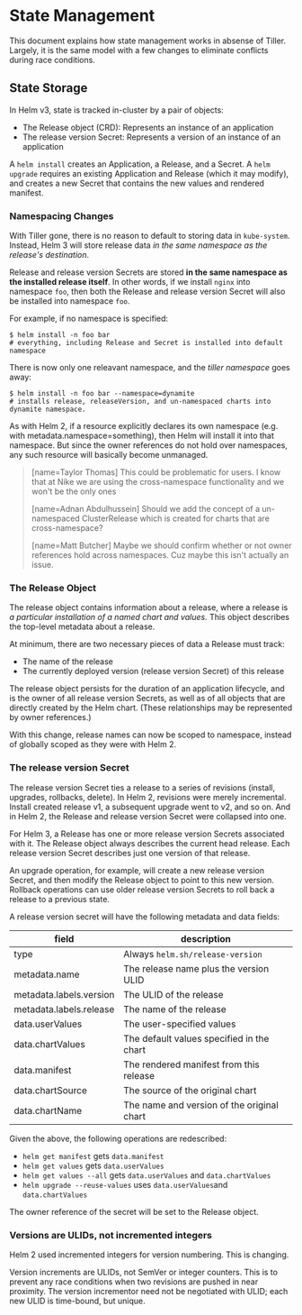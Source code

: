 # State Management

This document explains how state management works in absense of Tiller. Largely,
it is the same model with a few changes to eliminate conflicts during race conditions.

## State Storage

In Helm v3, state is tracked in-cluster by a pair of objects:

- The Release object (CRD): Represents an instance of an application
- The release version Secret: Represents a version of an instance of an application

A `helm install` creates an Application,
a Release, and a Secret. A `helm upgrade` requires an existing Application and
Release (which it may modify), and creates a new Secret that contains the new
values and rendered manifest.

### Namespacing Changes

With Tiller gone, there is no reason to default to storing data in
`kube-system`. Instead, Helm 3 will store release data _in the same namespace
as the release's destination_.

Release and release version Secrets are stored **in the same namespace as the
installed release itself**. In other words, if we install `nginx` into
namespace `foo`, then both the Release and release version Secret will also be
installed into namespace `foo`.

For example, if no namespace is specified:

```console
$ helm install -n foo bar
# everything, including Release and Secret is installed into default namespace
```

There is now only one releavant namespace, and the _tiller namespace_ goes away:

```console
$ helm install -n foo bar --namespace=dynamite
# installs release, releaseVersion, and un-namespaced charts into dynamite namespace.
```

As with Helm 2, if a resource explicitly declares its own namespace (e.g. with
metadata.namespace=something), then Helm will install it into that namespace.
But since the owner references do not hold over namespaces, any such resource
will basically become unmanaged.
> [name=Taylor Thomas]
> This could be problematic for users. I know that at Nike we are using the cross-namespace functionality and we won't be the only ones
> 
> [name=Adnan Abdulhussein]
> Should we add the concept of a un-namespaced ClusterRelease which is created for charts that are cross-namespace?
> 
> [name=Matt Butcher]
> Maybe we should confirm whether or not owner references hold across namespaces. Cuz maybe this isn't actually an issue.

### The Release Object

The release object contains information about a release, where a release is _a
particular installation of a named chart and values._ This object describes the
top-level metadata about a release.

At minimum, there are two necessary pieces of data a Release must track:

- The name of the release
- The currently deployed version (release version Secret) of this release

The release object persists for the duration of an application lifecycle, and is
the owner of all release version Secrets, as well as of all objects that are
directly created by the Helm chart. (These relationships may be represented by owner references.)

With this change, release names can now be scoped to namespace, instead of
globally scoped as they were with Helm 2.

### The release version Secret

The release version Secret ties a release to a series of revisions (install,
upgrades, rollbacks, delete). In Helm 2, revisions were merely incremental. Install
created release v1, a subsequent upgrade went to v2, and so on. And in Helm 2, 
the Release and release version Secret were collapsed into one.

For Helm 3, a Release has one or more release version Secrets associated with it.
The Release object always describes the current head release. Each release version
Secret describes just one version of that release.

An upgrade operation, for example, will create a new release version Secret, and
then modify the Release object to point to this new version. Rollback operations
can use older release version Secrets to roll back a release to a previous state.

A release version secret will have the following metadata and data fields:

| field | description |
| -------- | -------- |
| type | Always `helm.sh/release-version` |
| metadata.name | The release name plus the version ULID |
| metadata.labels.version | The ULID of the release |
| metadata.labels.release | The name of the release |
| data.userValues| The user-specified values |
| data.chartValues | The default values specified in the chart |
| data.manifest | The rendered manifest from this release |
| data.chartSource | The source of the original chart |
| data.chartName | The name and version of the original chart |

Given the above, the following operations are redescribed:

- `helm get manifest` gets `data.manifest`
- `helm get values` gets `data.userValues`
- `helm get values --all` gets `data.userValues` and `data.chartValues`
- `helm upgrade --reuse-values` uses `data.userValues`and `data.chartValues`

The owner reference of the secret will be set to the Release object.

### Versions are ULIDs, not incremented integers
Helm 2 used incremented integers for version numbering. This is changing.

Version increments are ULIDs, not SemVer or integer counters. This is to
prevent any race conditions when two revisions are pushed in near proximity.
The version incrementor need not be negotiated with ULID; each new ULID is
time-bound, but unique.
